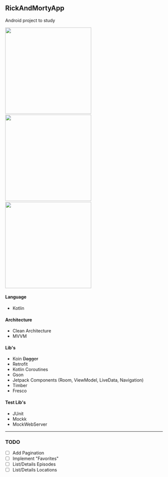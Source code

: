 ## RickAndMortyApp
Android project to study

  <img src="https://raw.githubusercontent.com/vitorOta/RickAndMortyApp/master/screenshot1.png" width="275"> &nbsp;&nbsp;&nbsp; <img src="https://raw.githubusercontent.com/vitorOta/RickAndMortyApp/master/screenshot2.png" width="275"> &nbsp;&nbsp;&nbsp; <img src="https://raw.githubusercontent.com/vitorOta/RickAndMortyApp/master/screenshot3.png" width="275">

#### Language
 - Kotlin
 
#### Architecture
- Clean Architecture
- MVVM

#### Lib's
- Koin ~~Dagger~~
- Retrofit
- Kotlin Coroutines
- Gson
- Jetpack Components (Room, ViewModel, LiveData, Navigation)
- Timber
- Fresco

#### Test Lib's
- JUnit
- Mockk
- MockWebServer


<hr/>

### TODO
- [ ] Add Pagination
- [ ] Implement "Favorites"
- [ ] List/Details Episodes
- [ ] List/Details Locations
